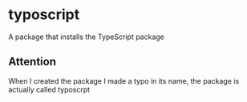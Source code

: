 # typoscript
A package that installs the TypeScript package

## Attention

When I created the package I made a typo in its name, the package is actually called typoscrpt
